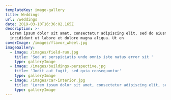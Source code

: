 ```yaml
---
templateKey: image-gallery
title: Weddings
url: /weddings
date: 2019-03-10T16:36:02.165Z
description: >-
  Lorem ipsum dolor sit amet, consectetur adipiscing elit, sed do eiusmod tempor
  incididunt ut labore et dolore magna aliqua. Ut en
coverImage: /images/flavor_wheel.jpg
imageGallery:
  - image: /images/field-run.jpg
    title: 'Sed ut perspiciatis unde omnis iste natus error sit '
    type: galleryImage
  - image: /images/buildings-perspective.jpg
    title: 'Jodit aut fugit, sed quia consequuntur'
    type: galleryImage
  - image: /images/car-interior.jpg
    title: 'Lorem ipsum dolor sit amet, consectetur adipiscing elit, sed do ei'
    type: galleryImage
---
```


